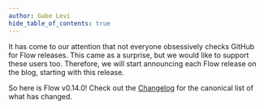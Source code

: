 ```yaml
---
author: Gabe Levi
hide_table_of_contents: true
---
```


It has come to our attention that not everyone obsessively checks GitHub for Flow releases. This came as a surprise, but we would like to support these users too. Therefore, we will start announcing each Flow release on the blog, starting with this release.

So here is Flow v0.14.0! Check out the [Changelog](https://github.com/facebook/flow/blob/master/Changelog.md#v0140) for the canonical list of what has changed.
